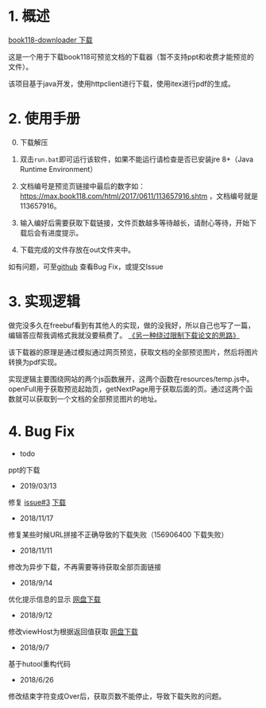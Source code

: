 
# 1. 概述

[book118-downloader 下载](https://github.com/wxynihao/book118-downloader/releases)

这是一个用于下载book118可预览文档的下载器（暂不支持ppt和收费才能预览的文件）。

该项目基于java开发，使用httpclient进行下载，使用itex进行pdf的生成。

# 2. 使用手册

0. 下载解压

1. 双击`run.bat`即可运行该软件，如果不能运行请检查是否已安装jre 8+（Java Runtime Environment）

2. 文档编号是预览页链接中最后的数字如：https://max.book118.com/html/2017/0611/113657916.shtm ，文档编号就是113657916。

3. 输入编好后需要获取下载链接，文件页数越多等待越长，请耐心等待，开始下载后会有进度提示。

4. 下载完成的文件存放在out文件夹中。

如有问题，可至[github](https://github.com/wxynihao/book118-downloader) 查看Bug Fix，或提交Issue

# 3. 实现逻辑

做完没多久在freebuf看到有其他人的实现，做的没我好，所以自己也写了一篇，编辑答应帮我调格式我就没要稿费了。
[《另一种绕过限制下载论文的思路》](http://www.freebuf.com/articles/web/167359.html)

该下载器的原理是通过模拟通过网页预览，获取文档的全部预览图片，然后将图片转换为pdf实现。

实现逻辑主要围绕网站的两个js函数展开，这两个函数在resources/temp.js中。
openFull用于获取预览起始页，getNextPage用于获取后面的页。通过这两个函数就可以获取到一个文档的全部预览图片的地址。

# 4. Bug Fix
* todo

ppt的下载

* 2019/03/13

修复 [issue#3](https://github.com/wxynihao/book118-downloader/issues/3)   [下载](jar)

* 2018/11/17

修复某些时候URL拼接不正确导致的下载失败（156906400 下载失败）

* 2018/11/11

修改为异步下载，不再需要等待获取全部页面链接

* 2018/9/14

优化提示信息的显示  [网盘下载](https://pan.baidu.com/s/1RyRZP0mSFHhWT_M9iYKZjQ)

* 2018/9/12

修改viewHost为根据返回值获取  [网盘下载](https://pan.baidu.com/s/1waRfVY62YtDzh7BIusyP8g)

* 2018/9/7

基于hutool重构代码

* 2018/6/26

修改结束字符变成Over后，获取页数不能停止，导致下载失败的问题。

